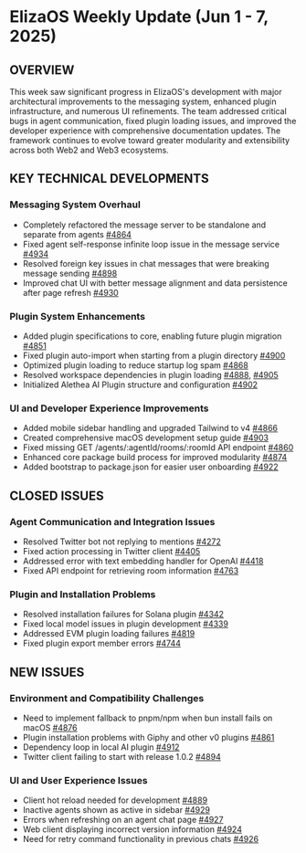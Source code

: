 # ElizaOS Weekly Update (Jun 1 - 7, 2025)

## OVERVIEW
This week saw significant progress in ElizaOS's development with major architectural improvements to the messaging system, enhanced plugin infrastructure, and numerous UI refinements. The team addressed critical bugs in agent communication, fixed plugin loading issues, and improved the developer experience with comprehensive documentation updates. The framework continues to evolve toward greater modularity and extensibility across both Web2 and Web3 ecosystems.

## KEY TECHNICAL DEVELOPMENTS

### Messaging System Overhaul
- Completely refactored the message server to be standalone and separate from agents [#4864](https://github.com/elizaos/eliza/pull/4864)
- Fixed agent self-response infinite loop issue in the message service [#4934](https://github.com/elizaos/eliza/pull/4934)
- Resolved foreign key issues in chat messages that were breaking message sending [#4898](https://github.com/elizaos/eliza/pull/4898)
- Improved chat UI with better message alignment and data persistence after page refresh [#4930](https://github.com/elizaos/eliza/pull/4930)

### Plugin System Enhancements
- Added plugin specifications to core, enabling future plugin migration [#4851](https://github.com/elizaos/eliza/pull/4851)
- Fixed plugin auto-import when starting from a plugin directory [#4900](https://github.com/elizaos/eliza/pull/4900)
- Optimized plugin loading to reduce startup log spam [#4868](https://github.com/elizaos/eliza/pull/4868)
- Resolved workspace dependencies in plugin loading [#4888](https://github.com/elizaos/eliza/pull/4888), [#4905](https://github.com/elizaos/eliza/pull/4905)
- Initialized Alethea AI Plugin structure and configuration [#4902](https://github.com/elizaos/eliza/pull/4902)

### UI and Developer Experience Improvements
- Added mobile sidebar handling and upgraded Tailwind to v4 [#4866](https://github.com/elizaos/eliza/pull/4866)
- Created comprehensive macOS development setup guide [#4903](https://github.com/elizaos/eliza/pull/4903)
- Fixed missing GET /agents/:agentId/rooms/:roomId API endpoint [#4860](https://github.com/elizaos/eliza/pull/4860)
- Enhanced core package build process for improved modularity [#4874](https://github.com/elizaos/eliza/pull/4874)
- Added bootstrap to package.json for easier user onboarding [#4922](https://github.com/elizaos/eliza/pull/4922)

## CLOSED ISSUES

### Agent Communication and Integration Issues
- Resolved Twitter bot not replying to mentions [#4272](https://github.com/elizaos/eliza/issues/4272)
- Fixed action processing in Twitter client [#4405](https://github.com/elizaos/eliza/issues/4405)
- Addressed error with text embedding handler for OpenAI [#4418](https://github.com/elizaos/eliza/issues/4418)
- Fixed API endpoint for retrieving room information [#4763](https://github.com/elizaos/eliza/issues/4763)

### Plugin and Installation Problems
- Resolved installation failures for Solana plugin [#4342](https://github.com/elizaos/eliza/issues/4342)
- Fixed local model issues in plugin development [#4339](https://github.com/elizaos/eliza/issues/4339)
- Addressed EVM plugin loading failures [#4819](https://github.com/elizaos/eliza/issues/4819)
- Fixed plugin export member errors [#4744](https://github.com/elizaos/eliza/issues/4744)

## NEW ISSUES

### Environment and Compatibility Challenges
- Need to implement fallback to pnpm/npm when bun install fails on macOS [#4876](https://github.com/elizaos/eliza/issues/4876)
- Plugin installation problems with Giphy and other v0 plugins [#4861](https://github.com/elizaos/eliza/issues/4861)
- Dependency loop in local AI plugin [#4912](https://github.com/elizaos/eliza/issues/4912)
- Twitter client failing to start with release 1.0.2 [#4894](https://github.com/elizaos/eliza/issues/4894)

### UI and User Experience Issues
- Client hot reload needed for development [#4889](https://github.com/elizaos/eliza/issues/4889)
- Inactive agents shown as active in sidebar [#4929](https://github.com/elizaos/eliza/issues/4929)
- Errors when refreshing on an agent chat page [#4927](https://github.com/elizaos/eliza/issues/4927)
- Web client displaying incorrect version information [#4924](https://github.com/elizaos/eliza/issues/4924)
- Need for retry command functionality in previous chats [#4926](https://github.com/elizaos/eliza/issues/4926)